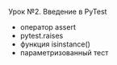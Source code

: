 Урок №2. Введение в PyTest
- оператор assert
- pytest.raises
- функция isinstance()
- параметризованный тест 

